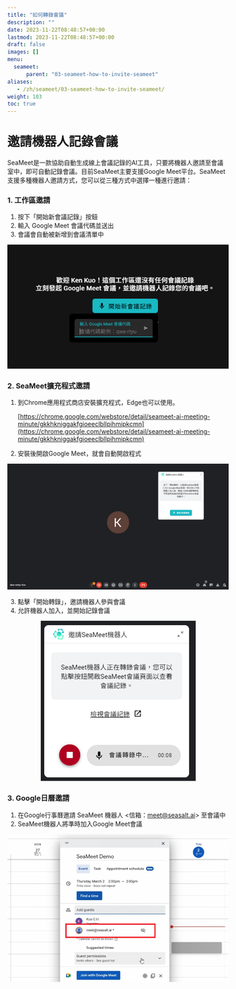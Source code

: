 ```yaml
---
title: "如何轉錄會議"
description: ""
date: 2023-11-22T08:48:57+00:00
lastmod: 2023-11-22T08:48:57+00:00
draft: false
images: []
menu:
  seameet:
      parent: "03-seameet-how-to-invite-seameet"
aliases:
   - /zh/seameet/03-seameet-how-to-invite-seameet/
weight: 103
toc: true
---
```


# 邀請機器人記錄會議

SeaMeet是一款協助自動生成線上會議記錄的AI工具，只要將機器人邀請至會議室中，即可自動記錄會議。目前SeaMeet主要支援Google Meet平台。SeaMeet支援多種機器人邀請方式，您可以從三種方式中選擇一種進行邀請：

### 1. 工作區邀請

1. 按下「開始新會議記錄」按鈕
2. 輸入 Google Meet 會議代碼並送出
3. 會議會自動被新增到會議清單中

<center>
<img src="/images/seameet-zh/SeaMeet工作區邀請.png" alt="SeaMeet工作區邀請"/>
</center>

### 2. SeaMeet擴充程式邀請

1. 到Chrome應用程式商店安裝擴充程式，Edge也可以使用。

    [https://chrome.google.com/webstore/detail/seameet-ai-meeting-minute/gkkhkniggakfgioeeclbllpihmipkcmn](https://chrome.google.com/webstore/detail/seameet-ai-meeting-minute/gkkhkniggakfgioeeclbllpihmipkcmn)

2. 安裝後開啟Google Meet，就會自動開啟程式

<center>
<img src="/images/seameet-zh/SeaMeet Chrome Extension邀請.png" alt="SeaMeet Chrome Extension邀請"/>
</center>

3. 點擊「開始轉錄」，邀請機器人參與會議
4. 允許機器人加入，並開始記錄會議

<center>
<img src="/images/seameet-zh/Chrome Extension轉錄中.png" alt="Chrome Extension轉錄中"/>
</center>

### 3. Google日曆邀請
1. 在Google行事曆邀請 SeaMeet 機器人 <信箱：meet@seasalt.ai> 至會議中
2. SeaMeet機器人將準時加入Google Meet會議

<center>
<img src="/images/seameet-zh/Google日曆邀請SeaMeet.png" alt="Google日曆邀請SeaMeet"/>
</center>